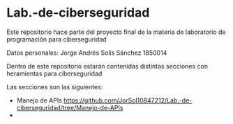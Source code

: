 # Lab.-de-ciberseguridad
Este repositorio hace parte del proyecto final de la materia de laboratorio de programación para ciberseguridad

Datos personales:
  Jorge Andrés Solís Sánchez
  1850014

Dentro de este repositorio estarán contenidas distintas secciones con heramientas para ciberseguridad

Las secciones son las siguientes:
  - Manejo de APIs https://github.com/JorSol10847212/Lab.-de-ciberseguridad/tree/Manejo-de-APIs
  - 
